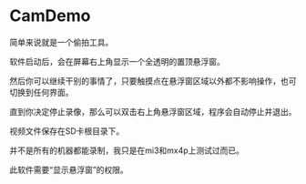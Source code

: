# CamDemo

简单来说就是一个偷拍工具。

软件启动后，会在屏幕右上角显示一个全透明的置顶悬浮窗。

然后你可以继续干别的事情了，只要触摸点在悬浮窗区域以外都不影响操作，也可切换到任何界面。

直到你决定停止录像，那么可以双击右上角悬浮窗区域，程序会自动停止并退出。

视频文件保存在SD卡根目录下。

并不是所有的机器都能录制，我只是在mi3和mx4p上测试过而已。

此软件需要“显示悬浮窗”的权限。

